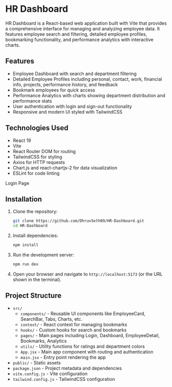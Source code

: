 # HR Dashboard

HR Dashboard is a React-based web application built with Vite that provides a comprehensive interface for managing and analyzing employee data. It features employee search and filtering, detailed employee profiles, bookmarking functionality, and performance analytics with interactive charts.

## Features

- Employee Dashboard with search and department filtering
- Detailed Employee Profiles including personal, contact, work, financial info, projects, performance history, and feedback
- Bookmark employees for quick access
- Performance Analytics with charts showing department distribution and performance stats
- User authentication with login and sign-out functionality
- Responsive and modern UI styled with TailwindCSS

## Technologies Used

- React 19
- Vite
- React Router DOM for routing
- TailwindCSS for styling
- Axios for HTTP requests
- Chart.js and react-chartjs-2 for data visualization
- ESLint for code linting


Login Page







## Installation

1. Clone the repository:

   ```bash
   git clone https://github.com/DhruvSeth09/HR-Dashboard.git
   cd HR-Dashboard
   ```

2. Install dependencies:

   ```bash
   npm install
   ```

3. Run the development server:

   ```bash
   npm run dev
   ```

4. Open your browser and navigate to `http://localhost:5173` (or the URL shown in the terminal).

## Project Structure

- `src/`
  - `components/` - Reusable UI components like EmployeeCard, SearchBar, Tabs, Charts, etc.
  - `context/` - React context for managing bookmarks
  - `hooks/` - Custom hooks for search and bookmarks
  - `pages/` - Main pages including Login, Dashboard, EmployeeDetail, Bookmarks, Analytics
  - `utils/` - Utility functions for ratings and department colors
  - `App.jsx` - Main app component with routing and authentication
  - `main.jsx` - Entry point rendering the app
- `public/` - Static assets
- `package.json` - Project metadata and dependencies
- `vite.config.js` - Vite configuration
- `tailwind.config.js` - TailwindCSS configuration

